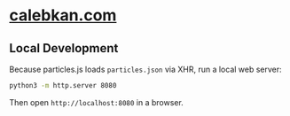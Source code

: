 # [calebkan.com](https://calebkan.com/)

## Local Development

Because particles.js loads `particles.json` via XHR, run a local web server:

```sh
python3 -m http.server 8080
```

Then open `http://localhost:8080` in a browser.
